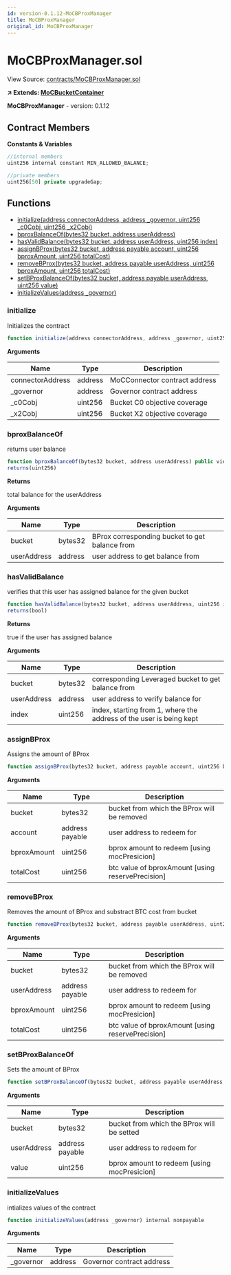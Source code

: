 ```yaml
---
id: version-0.1.12-MoCBProxManager
title: MoCBProxManager
original_id: MoCBProxManager
---
```


# MoCBProxManager.sol

View Source: [contracts/MoCBProxManager.sol](../../contracts/MoCBProxManager.sol)

**↗ Extends: [MoCBucketContainer](MoCBucketContainer.md)**

**MoCBProxManager** - version: 0.1.12

## Contract Members
**Constants & Variables**

```js
//internal members
uint256 internal constant MIN_ALLOWED_BALANCE;

//private members
uint256[50] private upgradeGap;

```

## Functions

- [initialize(address connectorAddress, address _governor, uint256 _c0Cobj, uint256 _x2Cobj)](#initialize)
- [bproxBalanceOf(bytes32 bucket, address userAddress)](#bproxbalanceof)
- [hasValidBalance(bytes32 bucket, address userAddress, uint256 index)](#hasvalidbalance)
- [assignBProx(bytes32 bucket, address payable account, uint256 bproxAmount, uint256 totalCost)](#assignbprox)
- [removeBProx(bytes32 bucket, address payable userAddress, uint256 bproxAmount, uint256 totalCost)](#removebprox)
- [setBProxBalanceOf(bytes32 bucket, address payable userAddress, uint256 value)](#setbproxbalanceof)
- [initializeValues(address _governor)](#initializevalues)

### initialize

Initializes the contract

```js
function initialize(address connectorAddress, address _governor, uint256 _c0Cobj, uint256 _x2Cobj) public nonpayable initializer 
```

**Arguments**

| Name        | Type           | Description  |
| ------------- |------------- | -----|
| connectorAddress | address | MoCConnector contract address | 
| _governor | address | Governor contract address | 
| _c0Cobj | uint256 | Bucket C0 objective coverage | 
| _x2Cobj | uint256 | Bucket X2 objective coverage | 

### bproxBalanceOf

returns user balance

```js
function bproxBalanceOf(bytes32 bucket, address userAddress) public view
returns(uint256)
```

**Returns**

total balance for the userAddress

**Arguments**

| Name        | Type           | Description  |
| ------------- |------------- | -----|
| bucket | bytes32 | BProx corresponding bucket to get balance from | 
| userAddress | address | user address to get balance from | 

### hasValidBalance

verifies that this user has assigned balance for the given bucket

```js
function hasValidBalance(bytes32 bucket, address userAddress, uint256 index) public view
returns(bool)
```

**Returns**

true if the user has assigned balance

**Arguments**

| Name        | Type           | Description  |
| ------------- |------------- | -----|
| bucket | bytes32 | corresponding Leveraged bucket to get balance from | 
| userAddress | address | user address to verify balance for | 
| index | uint256 | index, starting from 1, where the address of the user is being kept | 

### assignBProx

Assigns the amount of BProx

```js
function assignBProx(bytes32 bucket, address payable account, uint256 bproxAmount, uint256 totalCost) public nonpayable onlyWhitelisted 
```

**Arguments**

| Name        | Type           | Description  |
| ------------- |------------- | -----|
| bucket | bytes32 | bucket from which the BProx will be removed | 
| account | address payable | user address to redeem for | 
| bproxAmount | uint256 | bprox amount to redeem [using mocPresicion] | 
| totalCost | uint256 | btc value of bproxAmount [using reservePrecision] | 

### removeBProx

Removes the amount of BProx and substract BTC cost from bucket

```js
function removeBProx(bytes32 bucket, address payable userAddress, uint256 bproxAmount, uint256 totalCost) public nonpayable onlyWhitelisted 
```

**Arguments**

| Name        | Type           | Description  |
| ------------- |------------- | -----|
| bucket | bytes32 | bucket from which the BProx will be removed | 
| userAddress | address payable | user address to redeem for | 
| bproxAmount | uint256 | bprox amount to redeem [using mocPresicion] | 
| totalCost | uint256 | btc value of bproxAmount [using reservePrecision] | 

### setBProxBalanceOf

Sets the amount of BProx

```js
function setBProxBalanceOf(bytes32 bucket, address payable userAddress, uint256 value) public nonpayable onlyWhitelisted 
```

**Arguments**

| Name        | Type           | Description  |
| ------------- |------------- | -----|
| bucket | bytes32 | bucket from which the BProx will be setted | 
| userAddress | address payable | user address to redeem for | 
| value | uint256 | bprox amount to redeem [using mocPresicion] | 

### initializeValues

intializes values of the contract

```js
function initializeValues(address _governor) internal nonpayable
```

**Arguments**

| Name        | Type           | Description  |
| ------------- |------------- | -----|
| _governor | address | Governor contract address | 

